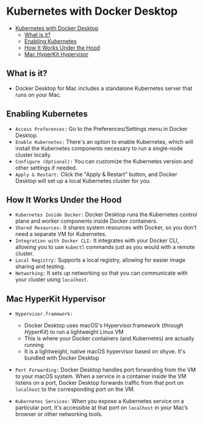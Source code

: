 # Kubernetes with Docker Desktop

- [Kubernetes with Docker Desktop](#kubernetes-with-docker-desktop)
  - [What is it?](#what-is-it)
  - [Enabling Kubernetes](#enabling-kubernetes)
  - [How It Works Under the Hood](#how-it-works-under-the-hood)
  - [Mac HyperKit Hypervisor](#mac-hyperkit-hypervisor)

## What is it?

- Docker Desktop for Mac includes a standalone Kubernetes server that runs on your Mac.

## Enabling Kubernetes

- `Access Preferences:` Go to the Preferences/Settings menu in Docker Desktop.
- `Enable Kubernetes:` There's an option to enable Kubernetes, which will install the Kubernetes components necessary to run a single-node cluster locally.
- `Configure (Optional):` You can customize the Kubernetes version and other settings if needed.
- `Apply & Restart:` Click the "Apply & Restart" button, and Docker Desktop will set up a local Kubernetes cluster for you.

## How It Works Under the Hood

- `Kubernetes Inside Docker:` Docker Desktop runs the Kubernetes control plane and worker components inside Docker containers.
- `Shared Resources:` It shares system resources with Docker, so you don't need a separate VM for Kubernetes.
- `Integration with Docker CLI:` It integrates with your Docker CLI, allowing you to use `kubectl` commands just as you would with a remote cluster.
- `Local Registry:` Supports a local registry, allowing for easier image sharing and testing.
- `Networking:` It sets up networking so that you can communicate with your cluster using `localhost`.

## Mac HyperKit Hypervisor

- `Hypervisor.framework:`
  - Docker Desktop uses macOS's Hypervisor.framework (*through HyperKit*) to run a lightweight Linux VM
  - This is where your Docker containers (and Kubernetes) are actually running
  - It is a lightweight, native macOS hypervisor based on xhyve. It's bundled with Docker Desktop

- `Port Forwarding:` Docker Desktop handles port forwarding from the VM to your macOS system. When a service in a container inside the VM listens on a port, Docker Desktop forwards traffic from that port on `localhost` to the corresponding port on the VM.
- `Kubernetes Services:` When you expose a Kubernetes service on a particular port, it's accessible at that port on `localhost` in your Mac’s browser or other networking tools.
